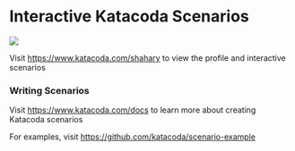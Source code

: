 # Interactive Katacoda Scenarios

[![](http://shields.katacoda.com/katacoda/shahary/count.svg)](https://www.katacoda.com/shahary "Get your profile on Katacoda.com")

Visit https://www.katacoda.com/shahary to view the profile and interactive scenarios

### Writing Scenarios
Visit https://www.katacoda.com/docs to learn more about creating Katacoda scenarios

For examples, visit https://github.com/katacoda/scenario-example
